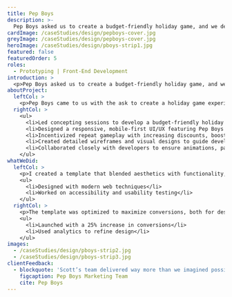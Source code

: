 ```yaml
---
title: Pep Boys
description: >-
  Pep Boys asked us to create a budget-friendly holiday game, and we delivered a tiered mascot match experience that rewarded repeat plays with bigger discounts. I led concepting, designed the mobile UI/UX, built wireframes, and worked closely with the developer to ensure the animations, pacing, and style hit the mark.
cardImage: /caseStudies/design/pepboys-cover.jpg
greyImage: /caseStudies/design/pepboys-cover.jpg
heroImage: /caseStudies/design/pboys-strip1.jpg
featured: false              
featuredOrder: 5
roles:
  - Prototyping | Front-End Development
introduction: >
  <p>Pep Boys asked us to create a budget-friendly holiday game, and we delivered a tiered mascot match experience that rewarded repeat plays with bigger discounts. I led concepting, designed the mobile UI/UX, built wireframes, and worked closely with the developer to ensure the animations, pacing, and style hit the mark.</p>
aboutProject:
  leftCol: >
    <p>Pep Boys came to us with the ask to create a holiday game experience. Due to budget constraints we knew we weren't going to build the Grand Turismo PS4 game we all envisioned. After some concepting we landed upon the idea of a match game. Using the Pep Boys mascots (and owners) we created a three tiered game (easy, medium, hard) that could be played multiple times to receive higher discounts on Pep Boys offerings each time. For this job I led brainstorms, created the UI/UX wireframes and designed out the game for mobile. I also was tasked to ensure the animations, pacing and style of the game was embraced and understood by the developer building the front and back end of the experience.</p>
  rightCol: >
    <ul>
      <li>Led concepting sessions to develop a budget-friendly holiday game for Pep Boys, resulting in a tiered memory match game.</li>
      <li>Designed a responsive, mobile-first UI/UX featuring Pep Boys mascots and progressive difficulty levels (easy, medium, hard).</li>
      <li>Incentivized repeat gameplay with increasing discounts, boosting customer engagement during the holiday season.</li>
      <li>Created detailed wireframes and visual designs to guide development and maintain brand consistency.</li>
      <li>Collaborated closely with developers to ensure animations, pacing, and game style aligned with the intended user experience.</li>
    </ul>
whatWeDid:
  leftCol: >
    <p>I created a template that blended aesthetics with functionality, enabling users to convert easily.</p>
    <ul>
      <li>Designed with modern web techniques</li>
      <li>Worked on accessibility and usability testing</li>
    </ul>
  rightCol: >
    <p>The template was optimized to maximize conversions, both for desktop and mobile users.</p>
    <ul>
      <li>Launched with a 25% increase in conversions</li>
      <li>Used analytics to refine design</li>
    </ul>
images:
  - /caseStudies/design/pboys-strip2.jpg
  - /caseStudies/design/pboys-strip3.jpg
clientFeedback:
  - blockquote: 'Scott’s team delivered way more than we imagined possible within our budget—the holiday game looked great, played great, and kept customers coming back for more.'
    figcaption: Pep Boys Marketing Team
    cite: Pep Boys
---
```

